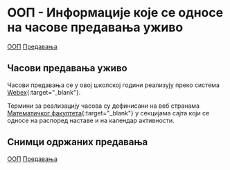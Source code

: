 # ООП - Информације које се односе на часове предавања уживо

[ООП](../../README.md) [Предавања](../README-2020-21.md)

## Часови предавања уживо

Часови предавања се у овој школској години реализују преко система [Webex](https://www.webex.com/){:target="_blank"}.

Термини за реализацију часова су дефинисани на веб странама [Математичког факултета](http://www.math.rs/){:target="_blank"} у секцијама сајта који се односе на распоред наставе и на календар активности.

## Снимци одржаних предавања

[ООП](../../README.md) [Предавања](../README-2020-21.md)